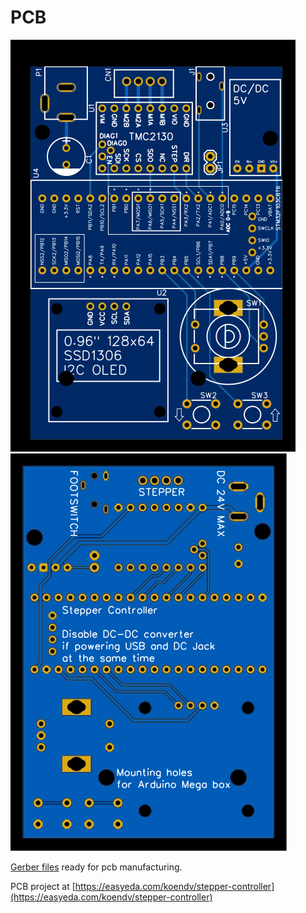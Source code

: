 # PCB

![pcb top](./Photo%20View%20Top.svg?sanitize=true) ![pcb bottom](./Photo%20View%20Bottom.svg?sanitize=true) 

[Gerber files](https://github.com/koendv/shenzhen_style/raw/master/easyeda/Gerber_stepper%20controller.zip) ready for pcb manufacturing. 

PCB project at [https://easyeda.com/koendv/stepper-controller](https://easyeda.com/koendv/stepper-controller)
